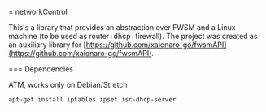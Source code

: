 = networkControl

This's a library that provides an abstraction over FWSM and a Linux machine (to be used as router+dhcp+firewall). The project was created as an auxiliary library for [https://github.com/xaionaro-go/fwsmAPI](https://github.com/xaionaro-go/fwsmAPI).

=== Dependencies

ATM, works only on Debian/Stretch

```sh
apt-get install iptables ipset isc-dhcp-server
```
